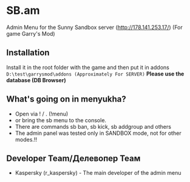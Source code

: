 # SB.am
Admin Menu for the Sunny Sandbox server (http://178.141.253.17/) (For game Garry's Mod)

## Installation
Install it in the root folder with the game and then put it in addons
```D:\test\garrysmod\addons (Approximately For SERVER)```
**Please use the database (DB Browser)**
## What's going on in menyukha?
* Open via ! / . (!menu)
* or bring the sb menu to the console.
* There are commands sb ban, sb kick, sb addgroup and others
* The admin panel was tested only in SANDBOX mode, not for other modes.!!
## Developer Team/Делевопер Теам
* Kaspersky (r_kaspersky) - The main developer of the admin menu

